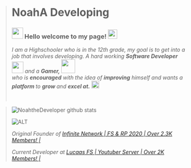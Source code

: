 > # NoahA Developing #
>
>### <img src="https://github.com/TheDudeThatCode/TheDudeThatCode/blob/master/Assets/Hi.gif" width="29px"> Hello welcome to my page!&nbsp;<img src="https://github.com/TheDudeThatCode/TheDudeThatCode/blob/master/Assets/Earth.gif" width="24px">
>
><p>
> <em>
>  I am a Highschooler who is in the 12th grade, my goal is to get into a job that involves developing. 
>   A hard working <b>Software Developer</b> <img src="https://github.com/TheDudeThatCode/TheDudeThatCode/blob/master/Assets/Developer.gif" width="30px"> and a <b>Gamer,</b>&nbsp;<img src="https://github.com/TheDudeThatCode/TheDudeThatCode/blob/master/Assets/Designer.gif" width="36px"><br>who is <b>encouraged</b>
>   with the idea of <b>improving</b> himself and wants a <b>platform </b> to 
>   <b>grow </b>and 
>    <b>excel at.</b> <img src="https://github.com/TheDudeThatCode/TheDudeThatCode/blob/master/Assets/Medal.gif" width="20px">
>  </em>  
> </p>
>
>
> <br>
>

> 
> 
>![NoahtheDeveloper github stats](https://github-readme-stats.vercel.app/api?username=NoahtheDeveloper&show_icons=true&hide_border=true)
>
> 
> ![ALT](https://cdn.discordapp.com/attachments/753987920393797793/809191750869450752/standard_4.gif)
> 
> <i>Original Founder of <a href="https://discord.gg/infinitenetwork" > Infinite Network | FS & RP 2020 | Over 2.3K Members! |</a></i>
>
> <i>Current Developer at <a href="https://discord.gg/lfs" > Lucaas FS | Youtuber Server | Over 2K Members! |</a></i>

